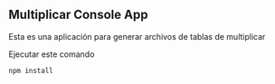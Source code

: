 

## Multiplicar Console App

Esta es una aplicación para generar archivos de tablas de multiplicar

Ejecutar este comando

````````````
npm install
````````````
